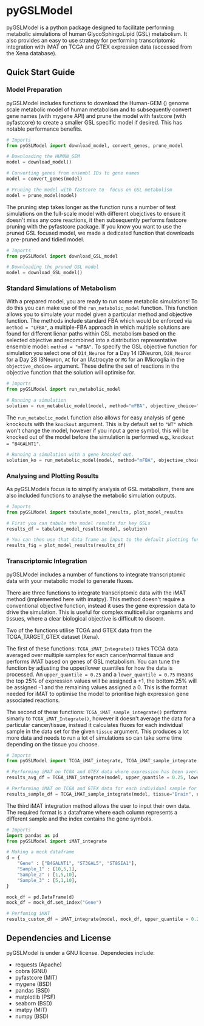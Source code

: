 # pyGSLModel

pyGSLModel is a python package designed to facilitate performing metabolic simulations of human GlycoSphingoLipid (GSL) metabolism. It also provides an easy to use strategy for performing transcriptomic integration with iMAT on TCGA and GTEX expression data (accessed from the Xena database).

## Quick Start Guide

### Model Preparation
pyGSLModel includes functions to download the Human-GEM () genome scale metabolic model of human metabolism and to subsequently convert gene names (with mygene API) and prune the model with fastcore (with pyfastcore) to create a smaller GSL specific model if desired. This has notable performance benefits.

```python
# Imports
from pyGSLModel import download_model, convert_genes, prune_model

# Downloading the HUMAN_GEM
model = download_model()

# Converting genes from ensembl IDs to gene names
model = convert_genes(model)

# Pruning the model with fastcore to  focus on GSL metabolism
model = prune_model(model)
```

The pruning step takes longer as the function runs a number of test simulations on the full-scale model with different obejctives to ensure it doesn't miss any core reactions, it then subsequently performs fastcore pruning with the pyfastcore package. If you know you want to use the pruned GSL focused model, we made a dedicated function that downloads a pre-pruned and tidied model.

```python
# Imports
from pyGSLModel import download_GSL_model

# Downloading the pruned GSL model
model = download_GSL_model()
```

### Standard Simulations of Metabolism
With a prepared model, you are ready to run some metabolic simulations!
To do this you can make use of the `run_metabolic_model` function. This function allows you to simulate your model given a particular method and objective function.
The methods include standard FBA which would be enforced via `method = "LFBA"`, a multiple-FBA approach in which multiple solutions are found for different lienar paths within GSL metabolism based on the selected objective and recombined into a distribution representative ensemble model: `method = "mFBA"`. To specify the GSL objective function for simulation you select one of `D14_Neuron` for a Day 14 I3Neuron, `D28_Neuron` for a Day 28 I3Neuron, `AC` for an IAstrocyte or `MG` for an IMicroglia in the `objective_choice=` argument. These define the set of reactions in the objective function that the solution will optimise for.

```python
# Imports
from pyGSLModel import run_metabolic_model

# Running a simulation
solution = run_metabolic_model(model, method="mFBA", objective_choice="D14_Neuron")
```

The `run_metabolic_model` function also allows for easy analysis of gene knockouts with the `knockout` argument. This is by default set to `"WT"` which won't change the model, however if you input a gene symbol, this will be knocked out of the model before the simulation is performed e.g., `knockout = "B4GALNT1"`.

```python
# Running a simulation with a gene knocked out.
solution_ko = run_metabolic_model(model, method="mFBA", objective_choice="D14_Neuron", knockout="B4GALNT1")
```

### Analysing and Plotting Results
As pyGSLModels focus is to simplify analysis of GSL metabolism, there are also included functions to analyse the metabolic simulation outputs.

```python
# Imports
from pyGSLModel import tabulate_model_results, plot_model_results

# First you can tabule the model results for key GSLs
results_df = tabulate_model_results(model, solution)

# You can then use that data frame as input to the default plotting function
results_fig = plot_model_results(results_df)
```

### Transcriptomic Integration
pyGSLModel includes a number of functions to integrate transcriptomic data with your metabolic model to generate fluxes.

There are three functions to integrate transcriptomic data with the iMAT method (implemented here with imatpy). This method doesn't require a conventional objective function, instead it uses the gene expression data to drive the simulation. This is useful for complex multicellular organisms and tissues, where a clear biological objective is difficult to discern.

Two of the functions utilise TCGA and GTEX data from the TCGA_TARGET_GTEX dataset (Xena).

The first of these functions: `TCGA_iMAT_Integrate()` takes TCGA data averaged over multiple samples for each cancer/normal tissue and performs iMAT based on genes of GSL metabolism. You can tune the function by adjusting the upper/lower quantiles for how the data is processed. An `upper_quantile = 0.25` and a `lower_quantile = 0.75` means the top 25% of expression values will be assigned a +1, the bottom 25% will be assigned -1 and the remaining values assigned a 0. This is the format needed for iMAT to optimise the model to prioritise high expression gene associated reactions.

The second of these functions: `TCGA_iMAT_sample_integrate()` performs simarly to `TCGA_iMAT_Integrate()`, however it doesn't average the data for a particular cancer/tissue, instead it calculates fluxes for each individual sample in the data set for the given `tissue` argument. This produces a lot more data and needs to run a lot of simulations so can take some time depending on the tissue you choose.

```python
# Imports
from pyGSLModel import TCGA_iMAT_integrate, TCGA_iMAT_sample_integrate

# Performing iMAT on TCGA and GTEX data where expression has been averaged across samples of the same disease/tissue
results_avg_df = TCGA_iMAT_integrate(model, upper_quantile = 0.25, lower_quantile = 0.75, epsilon=1, threshold=0.01)

# Performing iMAT on TCGA and GTEX data for each individual sample for a given tissue
results_sample_df = TCGA_iMAT_sample_integrate(model, tissue="Brain", upper_quantile = 0.25, lower_quantile=0.75, epsilon=1, threshold=0.01)
```

The third iMAT integration method allows the user to input their own data. The required format is a dataframe where each column represents a different sample and the index contains the gene symbols.

```python
# Imports
import pandas as pd
from pyGSLModel import iMAT_integrate

# Making a mock dataframe
d = {
    "Gene" : ["B4GALNT1", "ST3GAL5", "ST8SIA1"],
    "Sample_1" : [10,5,1],
    "Sample_2" : [1,5,10],
    "Sample_3" : [5,1,10],
}

mock_df = pd.DataFrame(d)
mock_df = mock_df.set_index("Gene")

# Perfoming iMAT
results_custom_df = iMAT_integrate(model, mock_df, upper_quantile = 0.25, lower_quantile = 0.75, epsilon=1, threshold=0.01)
```

## Dependencies and License
pyGSLModel is under a GNU license.
Dependecies include:
- requests (Apache)
- cobra (GNU)
- pyfastcore (MIT)
- mygene (BSD)
- pandas (BSD)
- matplotlib (PSF)
- seaborn (BSD)
- imatpy (MIT)
- numpy (BSD)